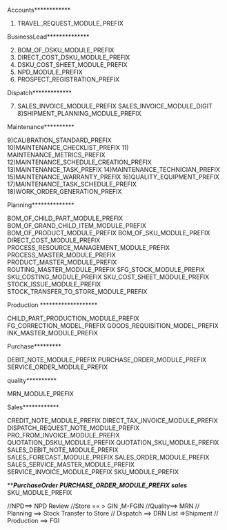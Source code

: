 
Accounts************

1) TRAVEL_REQUEST_MODULE_PREFIX

BusinessLead**************

2) BOM_OF_DSKU_MODULE_PREFIX
3) DIRECT_COST_DSKU_MODULE_PREFIX
4) DSKU_COST_SHEET_MODULE_PREFIX
5) NPD_MODULE_PREFIX
6) PROSPECT_REGISTRATION_PREFIX

Dispatch*************

7) SALES_INVOICE_MODULE_PREFIX
SALES_INVOICE_MODULE_DIGIT
8)SHIPMENT_PLANNING_MODULE_PREFIX


Maintenance**********

9)CALIBRATION_STANDARD_PREFIX
10)MAINTENANCE_CHECKLIST_PREFIX
11) MAINTENANCE_METRICS_PREFIX
12)MAINTENANCE_SCHEDULE_CREATION_PREFIX
13)MAINTENANCE_TASK_PREFIX
14)MAINTENANCE_TECHNICIAN_PREFIX
15)MAINTENANCE_WARRANTY_PREFIX
16)QUALITY_EQUIPMENT_PREFIX
17)MAINTENANCE_TASK_SCHEDULE_PREFIX
18)WORK_ORDER_GENERATION_PREFIX

Planning**************

BOM_OF_CHILD_PART_MODULE_PREFIX
BOM_OF_GRAND_CHILD_ITEM_MODULE_PREFIX
BOM_OF_PRODUCT_MODULE_PREFIX
BOM_OF_SKU_MODULE_PREFIX
DIRECT_COST_MODULE_PREFIX
PROCESS_RESOURCE_MANAGEMENT_MODULE_PREFIX
PROCESS_MASTER_MODULE_PREFIX
PRODUCT_MASTER_MODULE_PREFIX
ROUTING_MASTER_MODULE_PREFIX
SFG_STOCK_MODULE_PREFIX
SKU_COSTING_MODULE_PREFIX
SKU_COST_SHEET_MODULE_PREFIX
STOCK_ISSUE_MODULE_PREFIX
STOCK_TRANSFER_TO_STORE_MODULE_PREFIX

Production *******************

CHILD_PART_PRODUCTION_MODULE_PREFIX
FG_CORRECTION_MODEL_PREFIX
GOODS_REQUISITION_MODEL_PREFIX
INK_MASTER_MODULE_PREFIX


Purchase*********

DEBIT_NOTE_MODULE_PREFIX
PURCHASE_ORDER_MODULE_PREFIX
SERVICE_ORDER_MODULE_PREFIX

quality**********

MRN_MODULE_PREFIX

Sales************

CREDIT_NOTE_MODULE_PREFIX
DIRECT_TAX_INVOICE_MODULE_PREFIX
DISPATCH_REQUEST_NOTE_MODULE_PREFIX
PRO_FROM_INVOICE_MODULE_PREFIX
QUOTATION_DSKU_MODULE_PREFIX
QUOTATION_SKU_MODULE_PREFIX
SALES_DEBIT_NOTE_MODULE_PREFIX
SALES_FORECAST_MODULE_PREFIX
SALES_ORDER_MODULE_PREFIX
SALES_SERVICE_MASTER_MODULE_PREFIX
SERVICE_INVOICE_MODULE_PREFIX
SKU_MODULE_PREFIX


*****PurchaseOrder
PURCHASE_ORDER_MODULE_PREFIX
sales***
SKU_MODULE_PREFIX



//NPD==> NPD Review
//Store == > GIN ,M-FGIN 
//Quality==> MRN 
// Planning ==> Stock Transfer to Store 
// Dispatch ==> DRN List =>Shipment 
// Production ==> FGI
